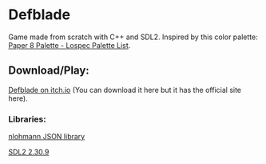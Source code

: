 # Defblade

Game made from scratch with C++ and SDL2. Inspired by this color palette: [Paper 8 Palette - Lospec Palette List](https://lospec.com/palette-list/paper-8).

## Download/Play:

[Defblade on itch.io](https://snej55.itch.io/defblade) (You can download it here but it has the official site here).

### Libraries:

[nlohmann JSON library](https://github.com/nlohmann/json)

[SDL2 2.30.9](https://libsdl.org/)
